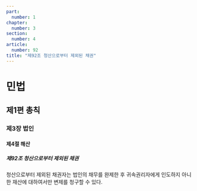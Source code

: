 ```yaml
---
part:
  number: 1
chapter:
  number: 3
section:
  number: 4
article:
  number: 92
title: "제92조 청산으로부터 제외된 채권"
---
```

# 민법

## 제1편 총칙

### 제3장 법인

#### 제4절 해산

##### 제92조 청산으로부터 제외된 채권

청산으로부터 제외된 채권자는 법인의 채무를 완제한 후 귀속권리자에게 인도하지 아니한 재산에 대하여서만 변제를 청구할 수 있다.
